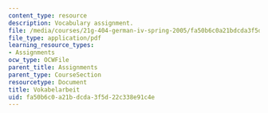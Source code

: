```yaml
---
content_type: resource
description: Vocabulary assignment.
file: /media/courses/21g-404-german-iv-spring-2005/fa50b6c0a21bdcda3f5d22c338e91c4e_MIT21G_404S05_vokabelarbei.pdf
file_type: application/pdf
learning_resource_types:
- Assignments
ocw_type: OCWFile
parent_title: Assignments
parent_type: CourseSection
resourcetype: Document
title: Vokabelarbeit
uid: fa50b6c0-a21b-dcda-3f5d-22c338e91c4e
---
```


